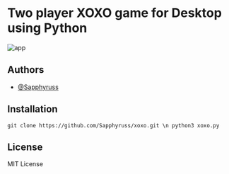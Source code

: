 
# Two player XOXO game for Desktop using Python
![app](https://upload.wikimedia.org/wikipedia/commons/thumb/3/32/Tic_tac_toe.svg/1920px-Tic_tac_toe.svg.png)

## Authors

- [@Sapphyruss](https://www.github.com/Sapphyruss)

## Installation

```git clone https://github.com/Sapphyruss/xoxo.git \n python3 xoxo.py``` 
    
## License

MIT License




